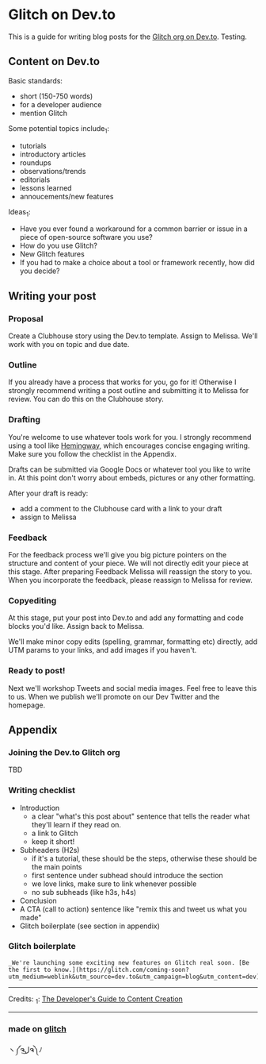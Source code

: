 Glitch on Dev.to
=================

This is a guide for writing blog posts for the [Glitch org on Dev.to](https://dev.to/glitch/). Testing. 

## Content on Dev.to
Basic standards:
- short (150-750 words)
- for a developer audience
- mention Glitch

Some potential topics include<sub>1</sub>:
- tutorials
- introductory articles
- roundups
- observations/trends
- editorials
- lessons learned
- annoucements/new features

Ideas<sub>1</sub>: 
- Have you ever found a workaround for a common barrier or issue in a piece of open-source software you use? 
- How do you use Glitch?
- New Glitch features
- If you had to make a choice about a tool or framework recently, how did you decide?



## Writing your post

### Proposal
Create a Clubhouse story using the Dev.to template. Assign to Melissa. We'll work with you on topic and due date. 

### Outline
If you already have a process that works for you, go for it! Otherwise I strongly recommend writing a post outline and submitting it to Melissa for review. You can do this on the Clubhouse story. 

### Drafting
You're welcome to use whatever tools work for you. I strongly recommend using a tool like [Hemingway](http://www.hemingwayapp.com/), which encourages concise engaging writing. Make sure you follow the checklist in the Appendix. 

Drafts can be submitted via Google Docs or whatever tool you like to write in. At this point don't worry about embeds, pictures or any other formatting.

After your draft is ready:
- add a comment to the Clubhouse card with a link to your draft
- assign to Melissa

### Feedback
For the feedback process we'll give you big picture pointers on the structure and content of your piece. We will not directly edit your piece at this stage. After preparing Feedback Melissa will reassign the story to you. When you incorporate the feedback, please reassign to Melissa for review. 

### Copyediting
At this stage, put your post into Dev.to and add any formatting and code blocks you'd like. Assign back to Melissa. 

We'll make minor copy edits (spelling, grammar, formatting etc) directly, add UTM params to your links, and add images if you haven't. 

### Ready to post!
Next we'll workshop Tweets and social media images. Feel free to leave this to us. When we publish we'll promote on our Dev Twitter and the homepage. 



## Appendix
### Joining the Dev.to Glitch org 
TBD
### Writing checklist
- Introduction
  - a clear "what's this post about" sentence that tells the reader what they'll learn if they read on. 
  - a link to Glitch
  - keep it short!
- Subheaders (H2s)
  - if it's a tutorial, these should be the steps, otherwise these should be the main points
  - first sentence under subhead should introduce the section
  - we love links, make sure to link whenever possible
  - no sub subheads (like h3s, h4s)
- Conclusion
 - A CTA (call to action) sentence like "remix this and tweet us what you made"
 - Glitch boilerplate (see section in appendix)
 
 ### Glitch boilerplate
 
```
_We're launching some exciting new features on Glitch real soon. [Be the first to know.](https://glitch.com/coming-soon?utm_medium=weblink&utm_source=dev.to&utm_campaign=blog&utm_content=dev)_
```

----
Credits:
<sub>1</sub>: [The Developer's Guide
to Content Creation](https://www.developersguidetocontent.com/)


----
### made on [glitch](http://glitch.com)

ヽ༼ຈل͜ຈ༽ﾉ
